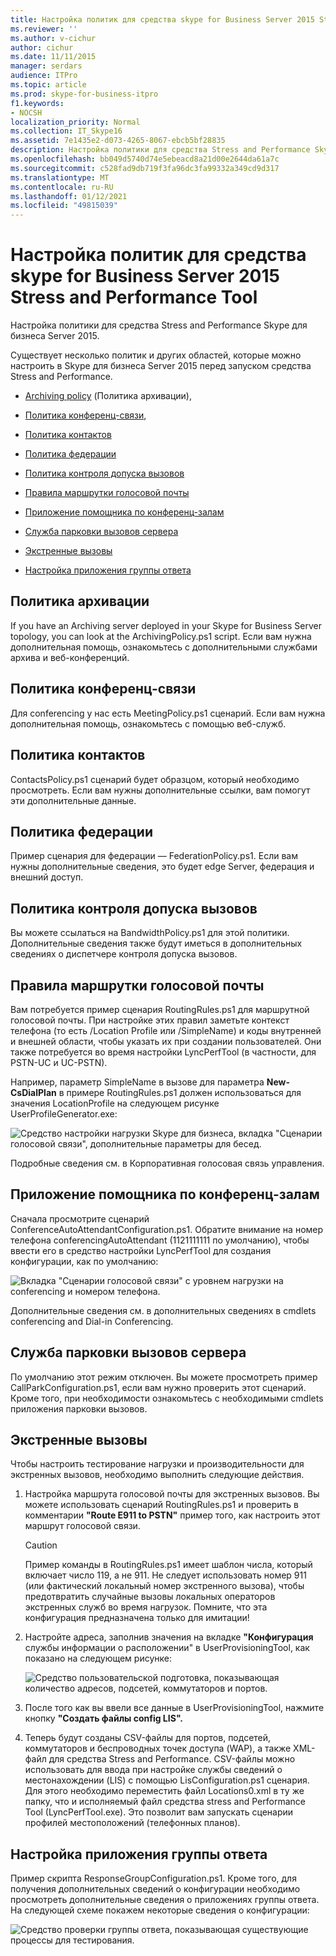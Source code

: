 ```yaml
---
title: Настройка политик для средства skype for Business Server 2015 Stress and Performance Tool
ms.reviewer: ''
ms.author: v-cichur
author: cichur
ms.date: 11/11/2015
manager: serdars
audience: ITPro
ms.topic: article
ms.prod: skype-for-business-itpro
f1.keywords:
- NOCSH
localization_priority: Normal
ms.collection: IT_Skype16
ms.assetid: 7e1435e2-d073-4265-8067-ebcb5bf28835
description: Настройка политики для средства Stress and Performance Skype для бизнеса Server 2015.
ms.openlocfilehash: bb049d5740d74e5ebeacd8a21d00e2644da61a7c
ms.sourcegitcommit: c528fad9db719f3fa96dc3fa99332a349cd9d317
ms.translationtype: MT
ms.contentlocale: ru-RU
ms.lasthandoff: 01/12/2021
ms.locfileid: "49815039"
---
```

# <a name="configuring-policies-for-the-skype-for-business-server-2015-stress-and-performance-tool"></a>Настройка политик для средства skype for Business Server 2015 Stress and Performance Tool
 
Настройка политики для средства Stress and Performance Skype для бизнеса Server 2015.
  
Существует несколько политик и других областей, которые можно настроить в Skype для бизнеса Server 2015 перед запуском средства Stress and Performance.
  
- [Archiving policy](configuring-policies.md#ArchivingPolicy) (Политика архивации),
    
- [Политика конференц-связи](configuring-policies.md#ConferencingPolicy),
    
- [Политика контактов](configuring-policies.md#ContactsPolicy)
    
- [Политика федерации](configuring-policies.md#FederationPolicy)
    
- [Политика контроля допуска вызовов](configuring-policies.md#CACPolicy)
    
- [Правила маршрутки голосовой почты](configuring-policies.md#VoiceRoutingRules)
    
- [Приложение помощника по конференц-залам](configuring-policies.md#ConfAttendantApp)
    
- [Служба парковки вызовов сервера](configuring-policies.md#ServerCallParkServ)
    
- [Экстренные вызовы](configuring-policies.md#EmergencyCalls)
    
- [Настройка приложения группы ответа](configuring-policies.md#ConfigResponseGroupApp)
    
## <a name="archiving-policy"></a>Политика архивации
<a name="ArchivingPolicy"> </a>

If you have an Archiving server deployed in your Skype for Business Server topology, you can look at the ArchivingPolicy.ps1 script. Если вам нужна дополнительная помощь, ознакомьтесь с дополнительными службами архива и веб-конференций.
  
## <a name="conferencing-policy"></a>Политика конференц-связи
<a name="ConferencingPolicy"> </a>

Для conferencing у нас есть MeetingPolicy.ps1 сценарий. Если вам нужна дополнительная помощь, ознакомьтесь с помощью веб-служб.
  
## <a name="contacts-policy"></a>Политика контактов
<a name="ContactsPolicy"> </a>

ContactsPolicy.ps1 сценарий будет образцом, который необходимо просмотреть. Если вам нужны дополнительные ссылки, вам помогут эти дополнительные данные.
  
## <a name="federation-policy"></a>Политика федерации
<a name="FederationPolicy"> </a>

Пример сценария для федерации — FederationPolicy.ps1. Если вам нужны дополнительные сведения, это будет edge Server, федерация и внешний доступ.
  
## <a name="call-admission-control-policy"></a>Политика контроля допуска вызовов
<a name="CACPolicy"> </a>

Вы можете ссылаться на BandwidthPolicy.ps1 для этой политики. Дополнительные сведения также будут иметься в дополнительных сведениях о диспетчере контроля допуска вызовов.
  
## <a name="voice-routing-rules"></a>Правила маршрутки голосовой почты
<a name="VoiceRoutingRules"> </a>

Вам потребуется пример сценария RoutingRules.ps1 для маршрутной голосовой почты. При настройке этих правил заметьте контекст телефона (то есть /Location Profile или /SimpleName) и коды внутренней и внешней области, чтобы указать их при создании пользователей. Они также потребуется во время настройки LyncPerfTool (в частности, для PSTN-UC и UC-PSTN).
  
Например, параметр SimpleName в вызове для параметра **New-CsDialPlan** в примере RoutingRules.ps1 должен использоваться для значения LocationProfile на следующем рисунке UserProfileGenerator.exe:
  
![Средство настройки нагрузки Skype для бизнеса, вкладка "Сценарии голосовой связи", дополнительные параметры для бесед.](../../media/59f42e4e-8f1e-4d43-9ae2-9e6026191951.png)
  
Подробные сведения см. в Корпоративная голосовая связь управления.
  
## <a name="conference-attendant-application"></a>Приложение помощника по конференц-залам
<a name="ConfAttendantApp"> </a>

Сначала просмотрите сценарий ConferenceAutoAttendantConfiguration.ps1. Обратите внимание на номер телефона conferencingAutoAttendant (1121111111 по умолчанию), чтобы ввести его в средство настройки LyncPerfTool для создания конфигурации, как по умолчанию:
  
![Вкладка "Сценарии голосовой связи" с уровнем нагрузки на conferencing и номером телефона.](../../media/a3ea5fc0-8b3d-4842-b809-f137f470dbdc.png)
  
Дополнительные сведения см. в дополнительных сведениях в cmdlets conferencing and Dial-in Conferencing.
  
## <a name="server-call-park-service"></a>Служба парковки вызовов сервера
<a name="ServerCallParkServ"> </a>

По умолчанию этот режим отключен. Вы можете просмотреть пример CallParkConfiguration.ps1, если вам нужно проверить этот сценарий. Кроме того, при необходимости ознакомьтесь с необходимыми cmdlets приложения парковки вызовов.
  
## <a name="emergency-calls"></a>Экстренные вызовы
<a name="EmergencyCalls"> </a>

Чтобы настроить тестирование нагрузки и производительности для экстренных вызовов, необходимо выполнить следующие действия.
  
1. Настройка маршрута голосовой почты для экстренных вызовов. Вы можете использовать сценарий RoutingRules.ps1 и проверить в комментарии **"Route E911 to PSTN"** пример того, как настроить этот маршрут голосовой связи.
    
    > [!CAUTION]
    > Пример команды в RoutingRules.ps1 имеет шаблон числа, который включает число 119, а не 911. Не следует использовать номер 911 (или фактический локальный номер экстренного вызова), чтобы предотвратить случайные вызовы локальных операторов экстренных служб во время нагрузок. Помните, что эта конфигурация предназначена только для имитации! 
  
2. Настройте адреса, заполнив значения на вкладке **"Конфигурация** службы информации о расположении" в UserProvisioningTool, как показано на следующем рисунке:
    
     ![Средство пользовательской подготовка, показывающая количество адресов, подсетей, коммутаторов и портов.](../../media/ebe85a0c-750f-4301-97d4-d158a40ea98a.png)
  
3. После того как вы ввели все данные в UserProvisioningTool, нажмите кнопку **"Создать файлы config LIS".**
    
4. Теперь будут созданы CSV-файлы для портов, подсетей, коммутаторов и беспроводных точек доступа (WAP), а также XML-файл для средства Stress and Performance. CSV-файлы можно использовать для ввода при настройке службы сведений о местонахождении (LIS) с помощью LisConfiguration.ps1 сценария. Для этого необходимо переместить файл Locations0.xml в ту же папку, что и исполняемый файл средства stress and Performance Tool (LyncPerfTool.exe). Это позволит вам запускать сценарии профилей местоположений (телефонных планов).
    
## <a name="configuring-response-group-application"></a>Настройка приложения группы ответа
<a name="ConfigResponseGroupApp"> </a>

Пример скрипта ResponseGroupConfiguration.ps1. Кроме того, для получения дополнительных сведений о конфигурации необходимо просмотреть дополнительные сведения о приложениях группы ответа. На следующей схеме покажем некоторые сведения о конфигурации:
  
![Средство проверки группы ответа, показывающая существующие процессы для тестирования.](../../media/e218a345-4813-4332-8cff-b48de05017ef.jpg)
  

